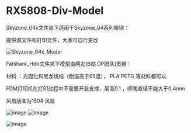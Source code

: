 # RX5808-Div-Model

Skyzone_04x文件夹下适用于Skyzone_04系列眼镜：

提供源文件和打印文件，大家可自行更改

![Skyzone_04x_Model](https://user-images.githubusercontent.com/66466560/183940562-b877ccec-e752-47b3-938a-c5f64f1a514a.png)

Fatshark_Hdo文件夹下模型由网友(B站 DP团队)贡献：

材料 ：光固化和尼龙烧结（耐温高于65度）， PLA PETG 等材料都可以

FDM打印机在打印过程中不需要开启支撑，层高0.1 ，喷嘴直径不能大于0.4mm

风扇版本为1504 风扇

![image](https://user-images.githubusercontent.com/66466560/184098248-0e138287-95ae-4485-8729-0a6c8059df8b.png) ![image](https://user-images.githubusercontent.com/66466560/184097882-8b70ea03-84a9-41f1-b333-2558fd38a662.png)

![image](https://user-images.githubusercontent.com/66466560/184097969-b00d6132-9db1-411d-9392-68350887fbf1.png)




